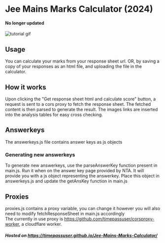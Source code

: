 # Jee Mains Marks Calculator (2024)
#### No longer updated
![tutorial gif](https://github.com/timepassuser/Jee-Mains-Marks-Calculator/blob/main/tutorial.gif)

## Usage
You can calculate your marks from your response sheet url. OR, by saving a copy of your responses as an html file, and uploading the file in the calculator.

## How it works
Upon clicking the "Get response sheet html and calculate score" button, a request is sent to a cors proxy to fetch the response sheet. The fetched content is then parsed to generate the result. The images links are inserted into the analysis tables for easy cross checking.

## Answerkeys
The answerkeys.js file contains answer keys as js objects

### Generating new answerkeys
To generate new answerkeys, use the parseAnswerKey function present in main.js. Run it when on the answer key page provided by NTA. It will provide you with a js object representing the answerkey. Place this object in answerkeys.js and update the getAnsKey function in main.js

## Proxies
proxies.js contains a proxy variable, you can change it however you will also need to modify fetchResponseSheet in main.js accordingly  
The currently in use proxy is https://github.com/timepassuser/corsproxy-worker, a cloudflare worker.

##### Hosted on https://timepassuser.github.io/Jee-Mains-Marks-Calculator/
